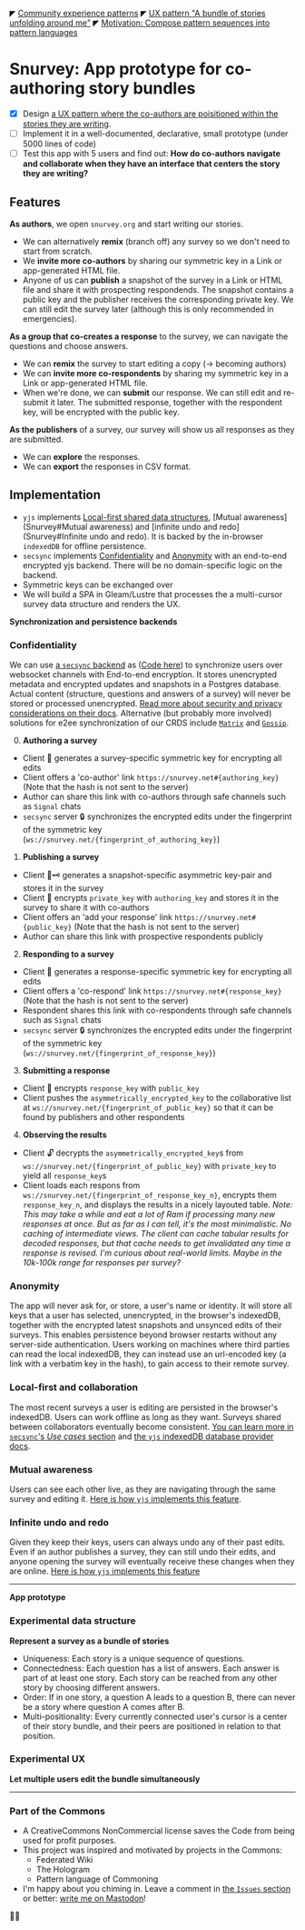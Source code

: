 ◤ [Community experience patterns](./CommunityExperience.md)
◤ [UX pattern "A bundle of stories unfolding around me"](./StoryBundle.md)
◤ [Motivation: Compose pattern sequences into pattern languages](./ComposingPatterns.md)

# Snurvey: App prototype for co-authoring story bundles

- [x] Design [a UX pattern where the co-authors are poisitioned within the stories they are writing](./StoryBundle.md).
- [ ] Implement it in a well-documented, declarative, small prototype (under 5000 lines of code)
- [ ] Test this app with 5 users and find out: **How do co-authors navigate and collaborate when they have an interface that centers the story they are writing?**

## Features

**As authors**, we open `snurvey.org` and start writing our stories.
- We can alternatively **remix** (branch off) any survey so we don't need to start from scratch.
- We **invite more co-authors** by sharing our symmetric key in a Link or app-generated HTML file.
- Anyone of us can **publish** a snapshot of the survey in a Link or HTML file and share it with prospecting respondends. The snapshot contains a public key and the publisher receives the corresponding private key. We can still edit the survey later (although this is only recommended in emergencies).

**As a group that co-creates a response** to the survey, we can navigate the questions and choose answers.
- We can **remix** the survey to start editing a copy (-> becoming authors)
- We can **invite more co-respondents** by sharing my symmetric key in a Link or app-generated HTML file.
- When we're done, we can **submit** our response. We can still edit and re-submit it later.
The submitted response, together with the respondent key, will be encrypted with the public key.

**As the publishers** of a survey, our survey will show us all responses as they are submitted.
- We can **explore** the responses.
- We can **export** the responses in CSV format.

## Implementation

- `yjs` implements [Local-first shared data structures](Snurvey#Local-first), [Mutual awareness](Snurvey#Mutual awareness) and [infinite undo and redo](Snurvey#Infinite undo and redo). It is backed by the in-browser `indexedDB` for offline persistence.
- `secsync` implements [Confidentiality](Snurvey#Confidentiality) and [Anonymity](Snurvey#Anonymity)
with an end-to-end encrypted yjs backend. There will be no domain-specific logic on the backend.
- Symmetric keys can be exchanged over
- We will build a SPA in Gleam/Lustre that processes the a multi-cursor survey data structure and renders the UX.

**Synchronization and persistence backends**

### Confidentiality

We can use [a `secsync` backend](https://www.secsync.com/) as ([Code here](https://github.com/nikgraf/secsync/tree/main/examples/backend)) to synchronize users over websocket channels with End-to-end encryption. It stores unencrypted metadata and encrypted updates and snapshots in a Postgres database. Actual content (structure, questions and answers of a survey) will never be stored or processed unencrypted. [Read more about security and privacy considerations on their docs](https://www.secsync.com/docs/security_and_privacy/considerations). Alternative (but probably more involved) solutions for e2ee synchronization of our CRDS include [`Matrix`](https://github.com/yousefED/matrix-crdt) and [`Gossip`](https://github.com/marcopolo/y-libp2p).

0. **Authoring a survey**
- Client 🔑 generates a survey-specific symmetric key for encrypting all edits
- Client offers a 'co-author' link `https://snurvey.net#{authoring_key}` (Note that the hash is not sent to the server)
- Author can share this link with co-authors through safe channels such as `Signal` chats
- `secsync` server 🔒 synchronizes the encrypted edits under the fingerprint of the symmetric key (`ws://snurvey.net/{fingerprint_of_authoring_key}`)

1. **Publishing a survey**
- Client 🔑🗝️ generates a snapshot-specific asymmetric key-pair and stores it in the survey
- Client 🔐 encrypts `private_key` with `authoring_key` and stores it in the survey to share it with co-authors
- Client offers an 'add your response' link `https://snurvey.net#{public_key}` (Note that the hash is not sent to the server)
- Author can share this link with prospective respondents publicly

2. **Responding to a survey**
- Client 🔑 generates a response-specific symmetric key for encrypting all edits
- Client offers a 'co-respond' link `https://snurvey.net#{response_key}` (Note that the hash is not sent to the server)
- Respondent shares this link with co-respondents through safe channels such as `Signal` chats
- `secsync` server 🔒 synchronizes the encrypted edits under the fingerprint of the symmetric key (`ws://snurvey.net/{fingerprint_of_response_key}`)

3. **Submitting a response**
- Client 🔐 encrypts `response_key` with `public_key`
- Client pushes the `asymmetrically_encrypted_key` to the collaborative list at `ws://snurvey.net/{fingerprint_of_public_key}` so that it can be found by publishers and other respondents

4. **Observing the results**
- Client 🔓 decrypts the `asymmetrically_encrypted_key`s from `ws://snurvey.net/{fingerprint_of_public_key}` with `private_key` to yield all `response_key`s
- Client loads each respons from `ws://snurvey.net/{fingerprint_of_response_key_n}`, encrypts them `response_key_n`, and displays the results in a nicely layouted table. _Note: This may take a while and eat a lot of Ram if processing many new responses at once. But as far as I can tell, it's the most minimalistic. No caching of intermediate views. The client can cache tabular results for decoded responses, but that cache needs to get invalidated any time a response is revised. I'm curious about real-world limits. Maybe in the 10k-100k range for responses per survey?_

### Anonymity

The app will never ask for, or store, a user's name or identity. It will store all keys that a user has selected, unencrypted, in the browser's indexedDB, together with the encrypted latest snapshots and unsynced edits of their surveys. This enables persistence beyond browser restarts without any server-side authentication. Users working on machines where third parties can read the local indexedDB, they can instead use an url-encoded key (a link with a verbatim key in the hash), to gain access to their remote survey.

### Local-first and collaboration

The most recent surveys a user is editing are persisted in the browser's indexedDB. Users can work offline as long as they want. Surveys shared between collaborators eventually become consistent. [You can learn more in `secsync`'s _Use cases_ section](https://www.secsync.com/#use-cases) and [the `yjs` indexedDB database provider docs](https://docs.yjs.dev/ecosystem/database-provider/y-indexeddb).

### Mutual awareness

Users can see each other live, as they are navigating through the same survey and editing it.
[Here is how `yjs` implements this feature](https://docs.yjs.dev/getting-started/adding-awareness).

### Infinite undo and redo

Given they keep their keys, users can always undo any of their past edits. Even if an author publishes a survey, they can still undo their edits, and anyone opening the survey will eventually receive these changes when they are online.
[Here is how `yjs` implements this feature](https://docs.yjs.dev/api/undo-manager)

-----

**App prototype**

### Experimental data structure

**Represent a survey as a bundle of stories**
- Uniqueness: Each story is a unique sequence of questions.
- Connectedness: Each question has a list of answers. Each answer is part of at least one story. Each story can be reached from any other story by choosing different answers.
- Order: If in one story, a question A leads to a question B, there can never be a story where question A comes after B.
- Multi-positionality: Every currently connected user's cursor is a center of their story bundle, and their peers are positioned in relation to that position.

### Experimental UX

**Let multiple users edit the bundle simultaneously**

-----

### Part of the Commons

- A CreativeCommons NonCommercial license saves the Code from being used for profit purposes.
- This project was inspired and motivated by projects in the Commons:
  - Federated Wiki
  - The Hologram
  - Pattern language of Commoning
- I'm happy about you chiming in. Leave a comment in [the `Issues` section](https://codeberg.org/upsiflu/learning-and-experimenting/issues) or better: [write me on Mastodon](@flupsi@degrowth.social)!

🐐💨
